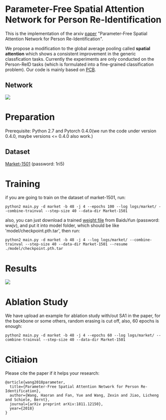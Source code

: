 # Parameter-Free Spatial Attention Network for Person Re-Identification
This is the implementation of the arxiv [paper](https://arxiv.org/abs/1811.12150) "Parameter-Free Spatial Attention Network for Person Re-Identification".

We propose a modification to the global average pooling called **spatial attention** which shows a consistent improvement in the generic classfication tasks. Currently the experiments are only conducted on the Person-ReID tasks (which is formulated into a fine-grained classification problem). Our code is mainly based on [PCB](https://github.com/syfafterzy/PCB_RPP_for_reID).

## Network
![](https://github.com/schizop/SA/blob/master/network/network.png) 

# Preparation
Prerequisite: Python 2.7 and Pytorch 0.4.0(we run the code under version 0.4.0, maybe versions <= 0.4.0 also work.)
## Dataset
[Market-1501](https://pan.baidu.com/s/1qlCJEdEY7UueGL-VdhH6xw) (password: 1ri5)
  
# Training
if you are going to train on the dataset of market-1501, run:

```
python2 main.py -d market -b 48 -j 4 --epochs 100 --log logs/market/ --combine-trainval --step-size 40 --data-dir Market-1501
```
also, you can just download a trained [weight file](https://pan.baidu.com/s/1mQkjrJMa1KQmaHax1kAjsw) from BaiduYun (password: wwjv), and put it into model folder, which should be like 'model/checkpoint.pth.tar', then run:
```
python2 main.py -d market -b 48 -j 4 --log logs/market/ --combine-trainval --step-size 40 --data-dir Market-1501 --resume ./model/checkpoint.pth.tar 
```

# Results
![](https://github.com/schizop/SA/blob/master/results/result.jpg) 

# Ablation Study
We have upload an example for ablation study with/out SA1 in the paper, for the backbone or some others, random erasing is cut off, also, 60 epochs is enough: 
```
python2 main.py -d market -b 48 -j 4 --epochs 60 --log logs/market/ --combine-trainval --step-size 40 --data-dir Market-1501
```

# Citiaion

Please cite the paper if it helps your research:  
```
@article{wang2018parameter,
  title={Parameter-Free Spatial Attention Network for Person Re-Identification},
  author={Wang, Haoran and Fan, Yue and Wang, Zexin and Jiao, Licheng and Schiele, Bernt},
  journal={arXiv preprint arXiv:1811.12150},
  year={2018}
}
```
